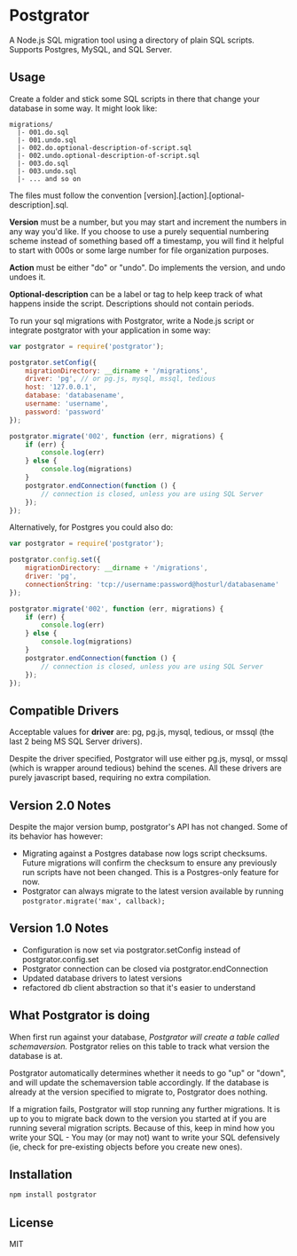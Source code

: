 # Postgrator

A Node.js SQL migration tool using a directory of plain SQL scripts. 
Supports Postgres, MySQL, and SQL Server.



## Usage

Create a folder and stick some SQL scripts in there that change your database in some way. It might look like:

```
migrations/
  |- 001.do.sql
  |- 001.undo.sql
  |- 002.do.optional-description-of-script.sql
  |- 002.undo.optional-description-of-script.sql
  |- 003.do.sql
  |- 003.undo.sql
  |- ... and so on
```

The files must follow the convention [version].[action].[optional-description].sql. 

**Version** must be a number, but you may start and increment the numbers in any way you'd like. 
If you choose to use a purely sequential numbering scheme instead of something based off a timestamp, 
you will find it helpful to start with 000s or some large number for file organization purposes. 

**Action** must be either "do" or "undo". Do implements the version, and undo undoes it. 

**Optional-description** can be a label or tag to help keep track of what happens inside the script. Descriptions should not contain periods.

To run your sql migrations with Postgrator, write a Node.js script or integrate postgrator with your application in some way:

```js  
var postgrator = require('postgrator');

postgrator.setConfig({
    migrationDirectory: __dirname + '/migrations', 
    driver: 'pg', // or pg.js, mysql, mssql, tedious
    host: '127.0.0.1',
    database: 'databasename',
    username: 'username',
    password: 'password'
}); 

postgrator.migrate('002', function (err, migrations) {
	if (err) {
        console.log(err)
    } else { 
        console.log(migrations)
    }
    postgrator.endConnection(function () {
        // connection is closed, unless you are using SQL Server
    });
});
```

Alternatively, for Postgres you could also do:

```js  
var postgrator = require('postgrator');

postgrator.config.set({
    migrationDirectory: __dirname + '/migrations',
    driver: 'pg',
    connectionString: 'tcp://username:password@hosturl/databasename'
}); 

postgrator.migrate('002', function (err, migrations) {
	if (err) {
	    console.log(err)
	} else { 
	    console.log(migrations)
	}
	postgrator.endConnection(function () {
	    // connection is closed, unless you are using SQL Server
	});
});
```



## Compatible Drivers

Acceptable values for **driver** are: pg, pg.js, mysql, tedious, or mssql (the last 2 being MS SQL Server drivers). 

Despite the driver specified, Postgrator will use either pg.js, mysql, or mssql (which is wrapper around tedious) behind the scenes. All these drivers are purely javascript based, requiring no extra compilation. 



## Version 2.0 Notes

Despite the major version bump, postgrator's API has not changed. Some of its behavior has however:

- Migrating against a Postgres database now logs script checksums. Future migrations will confirm the checksum to ensure any previously run scripts have not been changed. This is a Postgres-only feature for now.
- Postgrator can always migrate to the latest version available by running ```postgrator.migrate('max', callback);```



## Version 1.0 Notes

- Configuration is now set via postgrator.setConfig instead of postgrator.config.set
- Postgrator connection can be closed via postgrator.endConnection
- Updated database drivers to latest versions
- refactored db client abstraction so that it's easier to understand



## What Postgrator is doing

When first run against your database, *Postgrator will create a table called schemaversion.* Postgrator relies on this table to track what version the database is at. 

Postgrator automatically determines whether it needs to go "up" or "down", and will update the schemaversion table accordingly. If the database is already at the version specified to migrate to, Postgrator does nothing.

If a migration fails, Postgrator will stop running any further migrations. It is up to you to migrate back down to the version you started at if you are running several migration scripts. Because of this, keep in mind how you write your SQL - You may (or may not) want to write your SQL defensively (ie, check for pre-existing objects before you create new ones).



## Installation

```js
npm install postgrator
```


## License 

MIT